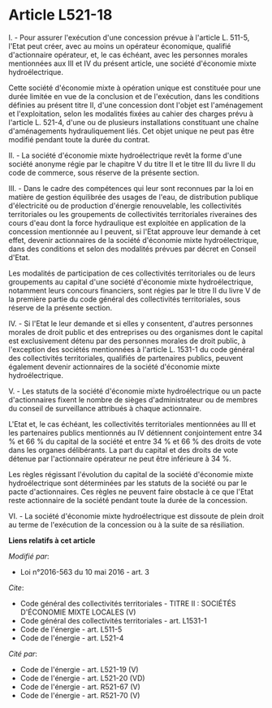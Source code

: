 # Article L521-18

I. - Pour assurer l'exécution d'une concession prévue à l'article L. 511-5, l'Etat peut créer, avec au moins un opérateur
économique, qualifié d'actionnaire opérateur, et, le cas échéant, avec les personnes morales mentionnées aux III et IV du
présent article, une société d'économie mixte hydroélectrique. 

Cette société d'économie mixte à opération unique est constituée pour une durée limitée en vue de la conclusion et de
l'exécution, dans les conditions définies au présent titre II, d'une concession dont l'objet est l'aménagement et
l'exploitation, selon les modalités fixées au cahier des charges prévu à l'article L. 521-4, d'une ou de plusieurs
installations constituant une chaîne d'aménagements hydrauliquement liés. Cet objet unique ne peut pas être modifié pendant
toute la durée du contrat. 

II. - La société d'économie mixte hydroélectrique revêt la forme d'une société anonyme régie par le chapitre V du titre II et
le titre III du livre II du code de commerce, sous réserve de la présente section. 

III. - Dans le cadre des compétences qui leur sont reconnues par la loi en matière de gestion équilibrée des usages de l'eau,
de distribution publique d'électricité ou de production d'énergie renouvelable, les collectivités territoriales ou les
groupements de collectivités territoriales riveraines des cours d'eau dont la force hydraulique est exploitée en application
de la concession mentionnée au I peuvent, si l'Etat approuve leur demande à cet effet, devenir actionnaires de la société
d'économie mixte hydroélectrique, dans des conditions et selon des modalités prévues par décret en Conseil d'Etat. 

Les modalités de participation de ces collectivités territoriales ou de leurs groupements au capital d'une société d'économie
mixte hydroélectrique, notamment leurs concours financiers, sont régies par le titre II du livre V de la première partie du
code général des collectivités territoriales, sous réserve de la présente section. 

IV. - Si l'Etat le leur demande et si elles y consentent, d'autres personnes morales de droit public et des entreprises ou
des organismes dont le capital est exclusivement détenu par des personnes morales de droit public, à l'exception des sociétés
mentionnées à l'article L. 1531-1 du code général des collectivités territoriales, qualifiés de partenaires publics, peuvent
également devenir actionnaires de la société d'économie mixte hydroélectrique. 

V. - Les statuts de la société d'économie mixte hydroélectrique ou un pacte d'actionnaires fixent le nombre de sièges
d'administrateur ou de membres du conseil de surveillance attribués à chaque actionnaire. 

L'Etat et, le cas échéant, les collectivités territoriales mentionnées au III et les partenaires publics mentionnés au IV
détiennent conjointement entre 34 % et 66 % du capital de la société et entre 34 % et 66 % des droits de vote dans les
organes délibérants. La part du capital et des droits de vote détenue par l'actionnaire opérateur ne peut être inférieure à
34 %. 

Les règles régissant l'évolution du capital de la société d'économie mixte hydroélectrique sont déterminées par les statuts
de la société ou par le pacte d'actionnaires. Ces règles ne peuvent faire obstacle à ce que l'Etat reste actionnaire de la
société pendant toute la durée de la concession. 

VI. - La société d'économie mixte hydroélectrique est dissoute de plein droit au terme de l'exécution de la concession ou à
la suite de sa résiliation.

**Liens relatifs à cet article**

_Modifié par_:

  - Loi n°2016-563 du 10 mai 2016 - art. 3

_Cite_:

  - Code général des collectivités territoriales -  TITRE II : SOCIÉTÉS D'ÉCONOMIE MIXTE LOCALES (V)
  - Code général des collectivités territoriales - art. L1531-1
  - Code de l'énergie - art. L511-5
  - Code de l'énergie - art. L521-4

_Cité par_:

  - Code de l'énergie - art. L521-19 (V)
  - Code de l'énergie - art. L521-20 (VD)
  - Code de l'énergie - art. R521-67 (V)
  - Code de l'énergie - art. R521-70 (V)
